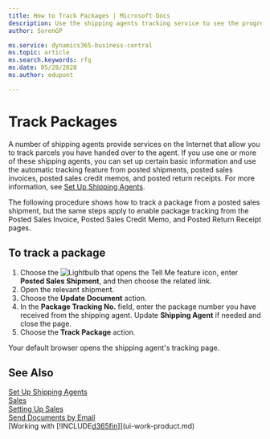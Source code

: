 ```yaml
---
title: How to Track Packages | Microsoft Docs
description: Use the shipping agents tracking service to see the progress of a delivery.
author: SorenGP

ms.service: dynamics365-business-central
ms.topic: article
ms.search.keywords: rfq
ms.date: 05/28/2020
ms.author: edupont

---
```

# Track Packages

A number of shipping agents provide services on the Internet that allow you to track parcels you have handed over to the agent. If you use one or more of these shipping agents, you can set up certain basic information and use the automatic tracking feature from posted shipments, posted sales invoices, posted sales credit memos, and posted return receipts. For more information, see [Set Up Shipping Agents](sales-how-to-set-up-shipping-agents.md).  

The following procedure shows how to track a package from a posted sales shipment, but the same steps apply to enable package tracking from the Posted Sales Invoice, Posted Sales Credit Memo, and Posted Return Receipt pages.  

## To track a package

1. Choose the ![Lightbulb that opens the Tell Me feature](media/ui-search/search_small.png "Tell me what you want to do") icon, enter **Posted Sales Shipment**, and then choose the related link.
2. Open the relevant shipment.
3. Choose the **Update Document** action.
4. In the **Package Tracking No.** field, enter the package number you have received from the shipping agent. Update **Shipping Agent** if needed and close the page.
5. Choose the **Track Package** action.

Your default browser opens the shipping agent's tracking page.

## See Also

[Set Up Shipping Agents](sales-how-to-set-up-shipping-agents.md)  
[Sales](sales-manage-sales.md)  
[Setting Up Sales](sales-setup-sales.md)  
[Send Documents by Email](ui-how-send-documents-email.md)  
[Working with [!INCLUDE[d365fin](includes/d365fin_md.md)]](ui-work-product.md)
